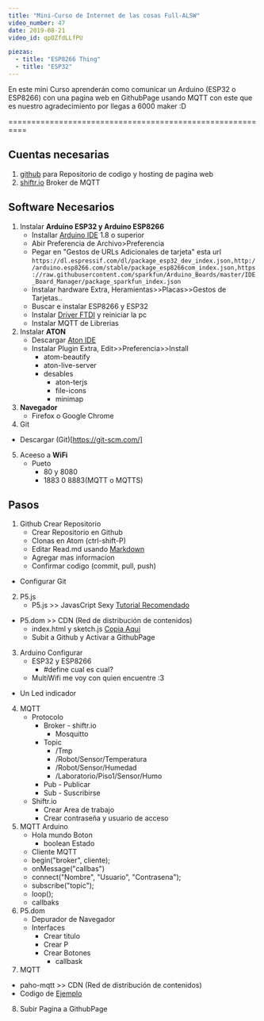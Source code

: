 ```yaml
---
title: "Mini-Curso de Internet de las cosas Full-ALSW"
video_number: 47
date: 2019-08-21
video_id: qpOZfdLLfPU

piezas:
  - title: "ESP8266 Thing"
  - title: "ESP32"
---
```


En este mini Curso aprenderán como comunicar un Arduino (ESP32 o ESP8266) con una pagina web en GithubPage usando MQTT con este que es nuestro agradecimiento por llegas a 6000 maker :D

==========================================================

## Cuentas necesarias

1. [github](https://github.com/) para Repositorio de codigo y hosting de pagina web
2. [shiftr.io](https://shiftr.io/) Broker de MQTT

## Software Necesarios

1. Instalar **Arduino ESP32 y Arduino ESP8266**
	* Installar [Arduino IDE](http://www.arduino.cc/en/main/software) 1.8 o superior
	* Abir Preferencia de Archivo>Preferencia
	* Pegar en "Gestos de URLs Adicionales de tarjeta" esta url `https://dl.espressif.com/dl/package_esp32_dev_index.json,http://arduino.esp8266.com/stable/package_esp8266com_index.json,https://raw.githubusercontent.com/sparkfun/Arduino_Boards/master/IDE_Board_Manager/package_sparkfun_index.json`
	* Instalar hardware Extra, Heramientas>>Placas>>Gestos de Tarjetas..
	* Buscar e instalar ESP8266 y ESP32
	* Instalar [Driver FTDI](https://alsw.net/heramientas-para-trabajar-arduino/) y reiniciar la pc
	* Instalar MQTT de Librerias  
2. Instalar **ATON**
	* Descargar [Aton IDE](https://atom.io/)
	* Instalar Plugin Extra, Edit>>Preferencia>>Install
		* atom-beautify
		* aton-live-server
		* desables
			* aton-terjs
			* file-icons
			* minimap
3. **Navegador**
	*	Firefox o Google Chrome
4. Git
  * Descargar (Git)[https://git-scm.com/]
5. Aceeso a **WiFi**
	* Pueto
		* 80 y 8080
		* 1883 0 8883(MQTT o MQTTS)

## Pasos

1. Github Crear Repositorio
	* Crear Repositorio en Github
	* Clonas en Atom (ctrl-shift-P)
	* Editar Read.md usando [Markdown](https://guides.github.com/features/mastering-markdown/)
	* Agregar mas informacion
	* Confirmar codigo (commit, pull, push)
  * Configurar Git
2. P5.js
	* P5.js >> JavasCript Sexy [Tutorial Recomendado](https://hello.p5js.org/)
  * P5.dom >> CDN (Red de distribución de contenidos)
	* index.html y sketch.js [Copia Aqui](https://p5js.org/get-started/)
	* Subit a Github y Activar a GithubPage
3. Arduino Configurar
	* ESP32 y ESP8266
		* #define cual es cual?
	* MultiWifi me voy con quien encuentre :3
  * Un Led indicador
4. MQTT
	* Protocolo
		* Broker - shiftr.io
			* Mosquitto
		* Topic
			* /Tmp
			* /Robot/Sensor/Temperatura
			* /Robot/Sensor/Humedad
			* /Laboratorio/Piso1/Sensor/Humo
		* Pub - Publicar
		* Sub - Suscribirse
	* Shiftr.io
		* Crear Area de trabajo
		* Crear contraseña y usuario de acceso
5. MQTT Arduino
	* Hola mundo Boton
		* boolean Estado
	* Cliente MQTT
	* begin("broker", cliente);
	* onMessage("callbas")
	* connect("Nombre", "Usuario", "Contrasena");
	* subscribe("topic");
	* loop();
	* callbaks
6. P5.dom
	* Depurador de Navegador
	* Interfaces
		* Crear titulo
		* Crear P
		* Crear Botones
			* callbask
7. MQTT
  * paho-mqtt >> CDN (Red de distribución de contenidos)
  * Codigo de [Ejemplo](https://github.com/eclipse/paho.mqtt.javascript)
8. Subir Pagina a GithubPage

